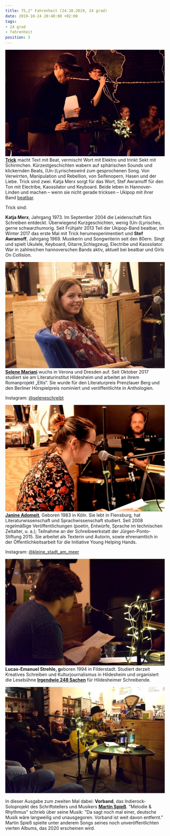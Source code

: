 ```yaml
---
title: 75,2° Fahrenheit (24.10.2019, 24 grad)
date: 2019-10-24 20:40:00 +02:00
tags:
- 24 grad
- fahrenheit
position: 5
---
```


![74677003_510288486191584_7318380898062172160_o.jpg](/uploads/74677003_510288486191584_7318380898062172160_o.jpg)**[Trick](https://trickelektrolyrics.wordpress.com/)** macht Text mit Beat, vermischt Wort mit Elektro und trinkt Sekt mit Schirmchen. Kürzestgeschichten wabern auf sphärischen Sounds und klickernden Beats, (Un-)Lyrischeswird zum gesprochenen Song. Von Verwirrten, Manipulation und Rebellion, von Seifenopern, Hasen und der Liebe. Trick sind zwei. Katja Merx sorgt für das Wort, Stef Awramoff für den Ton mit Electribe, Kaossilator und Keyboard. Beide leben in Hannover- Linden und machen – wenn sie nicht gerade tricksen – Ukipop mit ihrer Band [beatbar](http://www.beatbar-band.de/).

Trick sind:

**Katja Merx**, Jahrgang 1973. Im September 2004 die Leidenschaft fürs Schreiben entdeckt. Überwiegend Kurzgeschichten, wenig (Un-)Lyrisches, gerne schwarzhumorig. Seit Frühjahr 2013 Teil der Ukipop-Band beatbar, im Winter 2017 das erste Mal mit Trick herumexperimentiert und **Stef Awramoff**, Jahrgang 1969. Musikerin und Songwriterin seit den 80ern. Singt und spielt Ukulele, Keyboard, Gitarre,Schlagzeug, Electribe und Kaossilator. War in zahlreichen hannoverschen Bands aktiv, aktuell bei beatbar und Girls On Collision.

![75250898_510288669524899_1775820461221871616_o.jpg](/uploads/75250898_510288669524899_1775820461221871616_o.jpg)**[Selene Mariani](https://seleneschreibt.blogspot.com/)**  wuchs in Verona und Dresden auf. Seit Oktober 2017 studiert sie am Literaturinstitut Hildesheim und arbeitet an ihrem Romanprojekt „Ellis“. Sie wurde für den Literaturpreis Prenzlauer Berg und den Berliner Hörspielpreis nominiert und veröffentlichte in Anthologien.

Instagram: [@seleneschreibt](https://www.instagram.com/seleneschreibt/)

![72886949_510287086191724_6518803848931311616_o.jpg](/uploads/72886949_510287086191724_6518803848931311616_o.jpg)**[Janine Adomeit](https://janineadomeit.com/)**, Geboren 1983 in Köln. Sie lebt in Flensburg, hat Literaturwissenschaft und Sprachwissenschaft studiert. Seit 2008 regelmäßige Veröffentlichungen (poetin, Entwürfe, Sprache im technischen Zeitalter, u. a.); Teilnahme an der Schreibwerkstatt der Jürgen-Ponto-Stiftung 2015. Sie arbeitet als Texterin und Autorin, sowie ehrenamtlich in der Öffentlichkeitsarbeit für die Initiative Young Helping Hands.

Instagram: [@kleine_stadt_am_meer](https://www.instagram.com/kleine_stadt_am_meer)

![73316595_510289292858170_2111217390829174784_o.jpg](/uploads/73316595_510289292858170_2111217390829174784_o.jpg)**Lucas-Emanuel Strehle, g**eboren 1994 in Filderstadt. Studiert derzeit Kreatives Schreiben und Kulturjournalismus in Hildesheim und organisiert die Lesebühne **[Irgendwie 248 Sachen](https://www.facebook.com/irgendwie248sachen/)** für Hildesheimer Schreibende.

![75046160_510287812858318_8719920690586714112_o.jpg](/uploads/75046160_510287812858318_8719920690586714112_o.jpg)

In dieser Ausgabe zum zweiten Mal dabei: **Vorband**, das Indierock-Soloprojekt des Schriftstellers und Musikers **[Martin Spieß](https://www.facebook.com/martinspiessofficial/?__cft__\[0\]=AZXfmUebaHOIjMML-FVo-GJPPkH0eMfceyT3wfclzLAbB-rRQtkOrn9tR5LMbXqP8Ctu3RK7baqT5H31jIoOB-DywEPpEUQfFI_J666WpqwTJFJGiyjDHUTYSHdIDwda1wCs__Z6kw_oGfOUoFvMsxOJ&__tn__=kK-R)**. "Melodie & Rhythmus" schrieb über seine Musik: "Da sagt noch mal einer, deutsche Musik wäre langweilig und unausgegoren. Vorband ist weit davon entfernt." Martin Spieß spielte unter anderem Songs seines noch unveröffentlichten vierten Albums, das 2020 erscheinen wird.